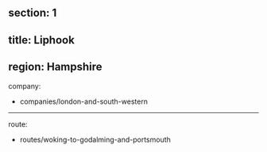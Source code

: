section: 1
----
title: Liphook
----
region: Hampshire
----
company:
- companies/london-and-south-western
----
route:
- routes/woking-to-godalming-and-portsmouth
